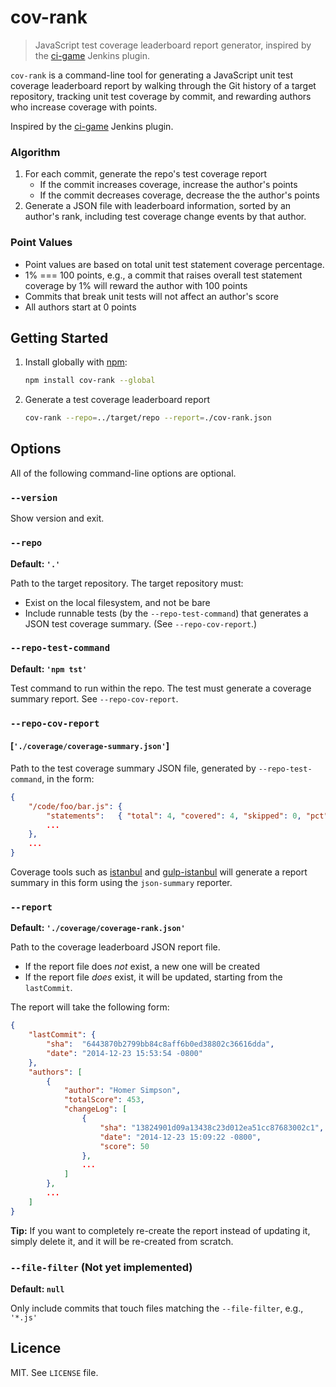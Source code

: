 # cov-rank

> JavaScript test coverage leaderboard report generator, inspired by the [ci-game](https://github.com/jenkinsci/ci-game-plugin) Jenkins plugin.

`cov-rank` is a command-line tool for generating a JavaScript unit test coverage leaderboard report by walking through the Git history of a target repository, tracking unit test coverage by commit, and rewarding authors who increase coverage with points.

Inspired by the [ci-game](https://github.com/jenkinsci/ci-game-plugin) Jenkins plugin.

### Algorithm

1. For each commit, generate the repo's test coverage report
    - If the commit increases coverage, increase the author's points
    - If the commit decreases coverage, decrease the the author's points
2. Generate a JSON file with leaderboard information, sorted by an author's rank, including test coverage change events by that author.

### Point Values

- Point values are based on total unit test statement coverage percentage. 
- 1% === 100 points, e.g., a commit that raises overall test statement coverage by 1% will reward the author with 100 points
- Commits that break unit tests will not affect an author's score
- All authors start at 0 points

## Getting Started

1. Install globally with [npm]():

    ```sh
    npm install cov-rank --global
    ```

2. Generate a test coverage leaderboard report

    ```sh
    cov-rank --repo=../target/repo --report=./cov-rank.json
    ```

## Options

All of the following command-line options are optional.

### `--version`

Show version and exit.

### `--repo` 

**Default: `'.'`**

Path to the target repository. The target repository must:

- Exist on the local filesystem, and not be bare
- Include runnable tests (by the `--repo-test-command`) that generates a JSON test coverage summary. (See `--repo-cov-report`.)

### `--repo-test-command` 

**Default: `'npm tst'`**

Test command to run within the repo. The test must generate a coverage summary report. See `--repo-cov-report`.

### `--repo-cov-report` 
#### [`'./coverage/coverage-summary.json'`]

Path to the test coverage summary JSON file, generated by `--repo-test-command`, in the form:

```json
{
    "/code/foo/bar.js": {
        "statements":   { "total": 4, "covered": 4, "skipped": 0, "pct": 100 },
        ...
    },
    ...
}
```

Coverage tools such as [istanbul](https://github.com/gotwarlost/istanbul) and [gulp-istanbul](https://github.com/SBoudrias/gulp-istanbul) will generate a report summary in this form using the `json-summary` reporter.


### `--report` 

**Default: `'./coverage/coverage-rank.json'`**

Path to the coverage leaderboard JSON report file.

- If the report file does *not* exist, a new one will be created
- If the report file *does* exist, it will be updated, starting from the `lastCommit`.

The report will take the following form:

```json
{
    "lastCommit": {
        "sha":  "6443870b2799bb84c8aff6b0ed38802c36616dda",
        "date": "2014-12-23 15:53:54 -0800"
    },
    "authors": [
        {
            "author": "Homer Simpson",
            "totalScore": 453,
            "changeLog": [
                {
                    "sha": "13824901d09a13438c23d012ea51cc87683002c1",
                    "date": "2014-12-23 15:09:22 -0800",
                    "score": 50
                },
                ...
            ]
        },
        ...
    ]
}
```

**Tip:** If you want to completely re-create the report instead of updating it, simply delete it, and it will be re-created from scratch.

### `--file-filter` (Not yet implemented)

**Default: `null`**

Only include commits that touch files matching the `--file-filter`, e.g., `'*.js'`

## Licence

MIT. See `LICENSE` file.
